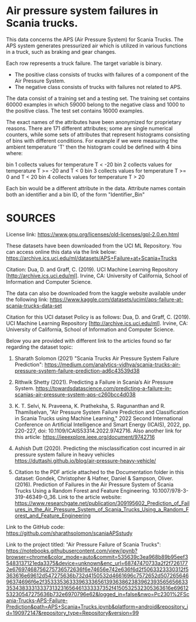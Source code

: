 # Air pressure system failures in Scania trucks.

This data concerns the APS (Air Pressure System) for Scania Trucks. The APS system generates pressurized air which is utilized in various functions in a truck, such as braking and gear changes.

Each row represents a truck failure.  The target variable is binary.
* The positive class consists of trucks with failures of a component of the Air Pressure System.
* The negative class consists of trucks with failures not related to APS.

The data consist of a training set and a testing set.  The training set contains 60000 examples in which 59000 belong to the negative class and 1000 to the positive class.  The test set contains 16000 examples.

The exact names of the attributes have been anonymized for proprietary reasons.  There are 171 different attributes; some are single numerical
counters, while some sets of attributes that represent histograms consisting of bins with different conditions.  For example if we were measuring
the ambient temperature 'T' then the histogram could be defined with 4 bins where:

bin 1 collects values for temperature T < -20
bin 2 collects values for temperature T >= -20 and T < 0
bin 3 collects values for temperature T >= 0 and T < 20
bin 4 collects values for temperature T > 20 

Each bin would be a different attribute in the data.  Attribute names contain both an identifier and a bin ID, of the form "Identifier_Bin"

# SOURCES

License link: https://www.gnu.org/licenses/old-licenses/gpl-2.0.en.html

These datasets have been downloaded from the UCI ML Repository. You can access online this data via the link below:
https://archive.ics.uci.edu/ml/datasets/APS+Failure+at+Scania+Trucks

Citation: Dua, D. and Graff, C. (2019). UCI Machine Learning Repository [http://archive.ics.uci.edu/ml]. Irvine, CA: University of California, School of Information and Computer Science.


The data can also be downloaded from the kaggle website available under the following link:
https://www.kaggle.com/datasets/uciml/aps-failure-at-scania-trucks-data-set


Citation for this UCI dataset Policy is as follows:
Dua, D. and Graff, C. (2019). UCI Machine Learning Repository [http://archive.ics.uci.edu/ml]. Irvine, CA: University of California, School of Information and Computer Science.

Below you are provided with different link to the articles found so far regarding the dataset topic:

1) Sharath Solomon (2021) "Scania Trucks Air Pressure System Failure Prediction": 
https://medium.com/analytics-vidhya/scania-trucks-air-pressure-system-failure-prediction-ad6c43539d38

2) Rithwik Shetty (2021). Predicting a Failure in Scania’s Air Pressure System.
https://towardsdatascience.com/predicting-a-failure-in-scanias-air-pressure-system-aps-c260bcc4d038

3) K. T. Selvi, N. Praveena, K. Pratheksha, S. Ragunanthan and R. Thamilselvan, "Air Pressure System Failure Prediction and Classification in Scania Trucks using Machine Learning," 2022 Second International Conference on Artificial Intelligence and Smart Energy (ICAIS), 2022, pp. 220-227, doi: 10.1109/ICAIS53314.2022.9742716.
Also another link for this article: https://ieeexplore.ieee.org/document/9742716

4) Ashish Dutt (2020). Predicting the misclassification cost incurred in air pressure system failure in heavy vehicles
https://duttashi.github.io/blog/air-pressure-heavy-vehicle/

5) Citation to the PDF article attached to the Documentation folder in this dataset:
Gondek, Christopher & Hafner, Daniel & Sampson, Oliver. (2016). Prediction of Failures in the Air Pressure System of Scania Trucks Using a Random Forest and Feature Engineering. 10.1007/978-3-319-46349-0_36. 
Link to the article website: https://www.researchgate.net/publication/309195602_Prediction_of_Failures_in_the_Air_Pressure_System_of_Scania_Trucks_Using_a_Random_Forest_and_Feature_Engineering


Link to the GitHub code: https://github.com/sharathsolomon/scaniaAPSstudy

Link to the project titled: "Air Pressure Failure of Scania Trucks":
https://notebooks.githubusercontent.com/view/ipynb?browser=chrome&color_mode=auto&commit=535639c3ea968b89b95eef35483137121eda3375&device=unknown&enc_url=68747470733a2f2f7261772e67697468756275736572636f6e74656e742e636f6d2f5063323330312f5363616e69612d547275636b732d4150532d4661696c7572652d50726564696374696f6e2f353335363339633365613936386238396239356565663335343833313337313231656461333337352f4150532532305363616e6961253230547275636b732e6970796e62&logged_in=false&nwo=Pc2301%2FScania-Trucks-APS-Failure-Prediction&path=APS+Scania+Trucks.ipynb&platform=android&repository_id=190972147&repository_type=Repository&version=99
